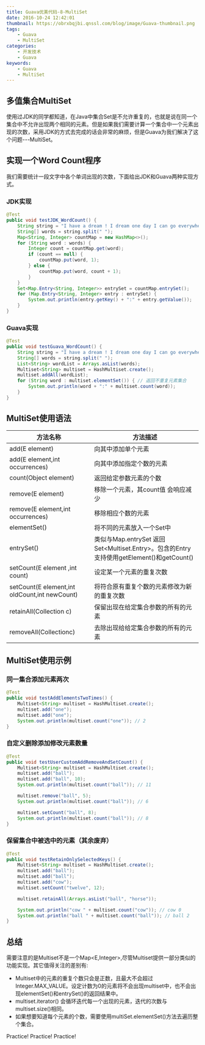 ```yaml
---
title: Guava优美代码-8-MultiSet
date: 2016-10-24 12:42:01
thumbnail: https://obrxbqjbi.qnssl.com/blog/image/Guava-thumbnail.png
tags:
	- Guava
	- MultiSet
categories:
	- 开发技术
	- Guava
keywords:
	- Guava
	- MultiSet
---
```

## 多值集合MultiSet
使用过JDK的同学都知道，在Java中集合Set是不允许重复的，也就是说在同一个集合中不允许出现两个相同的元素。但是如果我们需要计算一个集合中一个元素出现的次数，采用JDK的方式去完成的话会非常的麻烦，但是Guava为我们解决了这个问题---MultiSet。

## 实现一个Word Count程序
我们需要统计一段文字中各个单词出现的次数，下面给出JDK和Guava两种实现方式。

### JDK实现

``` java
@Test
public void testJDK_WordCount() {
    String string = "I have a dream ! I dream one day I can go everywhere I wish !";
    String[] words = string.split(" ");
    Map<String, Integer> countMap = new HashMap<>();
    for (String word : words) {
        Integer count = countMap.get(word);
        if (count == null) {
            countMap.put(word, 1);
        } else {
            countMap.put(word, count + 1);
        }
    }
    Set<Map.Entry<String, Integer>> entrySet = countMap.entrySet();
    for (Map.Entry<String, Integer> entry : entrySet) {
        System.out.println(entry.getKey() + ":" + entry.getValue());
    }
}
```

### Guava实现

``` java
@Test
public void testGuava_WordCount() {
    String string = "I have a dream ! I dream one day I can go everywhere I wish !";
    String[] words = string.split(" ");
    List<String> wordList = Arrays.asList(words);
    Multiset<String> multiset = HashMultiset.create();
    multiset.addAll(wordList);
    for (String word : multiset.elementSet()) { // 返回不重复元素集合
        System.out.println(word + ":" + multiset.count(word));
    }
}
```

## MultiSet使用语法

|方法名称|方法描述|
|---------------|------------------|
|add(E element) |向其中添加单个元素|
|add(E element,int occurrences) |向其中添加指定个数的元素|
|count(Object element) |返回给定参数元素的个数|
|remove(E element) |移除一个元素，其count值 会响应减少|
|remove(E element,int occurrences)|移除相应个数的元素|
|elementSet() |将不同的元素放入一个Set中|
|entrySet()|类似与Map.entrySet 返回Set<Multiset.Entry>。包含的Entry支持使用getElement()和getCount()|
|setCount(E element ,int count)|设定某一个元素的重复次数|
|setCount(E element,int oldCount,int newCount)|将符合原有重复个数的元素修改为新的重复次数|
|retainAll(Collection c) |保留出现在给定集合参数的所有的元素|
|removeAll(Collectionc) |去除出现给给定集合参数的所有的元素|


## MultiSet使用示例

### 同一集合添加元素两次

``` java
@Test
public void testAddElementsTwoTimes() {
    Multiset<String> multiset = HashMultiset.create();
    multiset.add("one");
    multiset.add("one");
    System.out.println(multiset.count("one")); // 2
}
```

### 自定义删除添加修改元素数量

``` java
@Test
public void testUserCustomAddRemoveAndSetCount() {
    Multiset<String> multiset = HashMultiset.create();
    multiset.add("ball");
    multiset.add("ball", 10);
    System.out.println(multiset.count("ball")); // 11

    multiset.remove("ball", 5);
    System.out.println(multiset.count("ball")); // 6

    multiset.setCount("ball", 8);
    System.out.println(multiset.count("ball")); // 8
}
```

### 保留集合中被选中的元素（其余废弃）

``` java
@Test
public void testRetainOnlySelectedKeys() {
    Multiset<String> multiset = HashMultiset.create();
    multiset.add("ball");
    multiset.add("ball");
    multiset.add("cow");
    multiset.setCount("twelve", 12);

    multiset.retainAll(Arrays.asList("ball", "horse"));

    System.out.println("cow " + multiset.count("cow")); // cow 0
    System.out.println("ball " + multiset.count("ball")); // ball 2
}
```

## 总结
需要注意的是Multiset不是一个Map<E,Integer>,尽管Multiset提供一部分类似的功能实现。其它值得关注的差别有:

- Multiset中的元素的重复个数只会是正数，且最大不会超过Integer.MAX_VALUE。设定计数为0的元素将不会出现multiset中，也不会出现elementSet()和entrySet()的返回结果中。
- multiset.iterator() 会循环迭代每一个出现的元素，迭代的次数与multiset.size()相同。
- 如果想要知道每个元素的个数，需要使用multiSet.elementSet()方法去遍历整个集合。

Practice! Practice! Practice!
